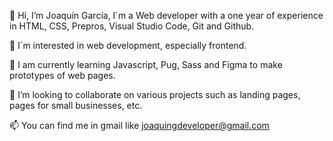 👋 Hi, I’m Joaquín García, I´m a Web developer with a one year of experience in HTML, CSS, Prepros, Visual Studio Code, Git and Github.

👀 I´m interested in web development, especially frontend.

🌱 I am currently learning Javascript, Pug, Sass and Figma to make prototypes of web pages.

💞️ I’m looking to collaborate on various projects such as landing pages, pages for small businesses, etc.

📫 You can find me in gmail like joaquingdeveloper@gmail.com
